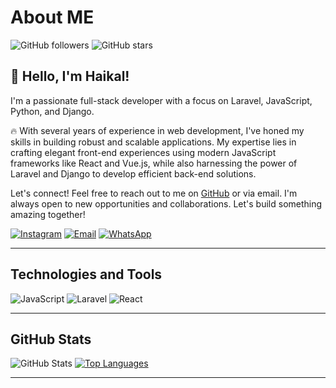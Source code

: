 # About ME

![GitHub followers](https://img.shields.io/github/followers/haikallfiqih?style=social)
![GitHub stars](https://img.shields.io/github/stars/haikallfiqih?style=social)

## 👋 Hello, I'm Haikal!

I'm a passionate full-stack developer with a focus on Laravel, JavaScript, Python, and Django.

🔥 With several years of experience in web development, I've honed my skills in building robust and scalable applications. My expertise lies in crafting elegant front-end experiences using modern JavaScript frameworks like React and Vue.js, while also harnessing the power of Laravel and Django to develop efficient back-end solutions.

Let's connect! Feel free to reach out to me on [GitHub](https://github.com/haikallfiqih) or via email. I'm always open to new opportunities and collaborations. Let's build something amazing together!

[![Instagram](https://img.shields.io/badge/Instagram-%40haikallfiqih-ff69b4?style=for-the-badge&logo=instagram)](https://instagram.com/haikallfiqih)
[![Email](https://img.shields.io/badge/Email-withhaikal%40gmail.com-red?style=for-the-badge&logo=gmail)](mailto:withhaikal@gmail.com)
[![WhatsApp](https://img.shields.io/badge/WhatsApp-%2B6285959561535-25D366?style=for-the-badge&logo=whatsapp)](https://wa.me/6285959561535)


---
## Technologies and Tools

![JavaScript](https://img.shields.io/badge/JavaScript-%E2%9D%A4-yellow)
![Laravel](https://img.shields.io/badge/Laravel-%E2%9D%A4-red)
![React](https://img.shields.io/badge/React-%E2%9D%A4-blue)


---

## GitHub Stats

![GitHub Stats](https://github-readme-stats.vercel.app/api?username=haikallfiqih&show_icons=true&theme=vue) [![Top Languages](https://github-readme-stats.vercel.app/api/top-langs/?username=hiikalll&layout=compact)](https://github.com/haikallfiqih/github-readme-stats)

---




